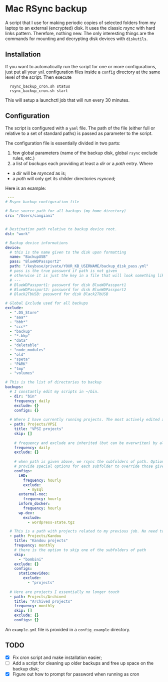 # Mac RSync backup

A script that I use for making periodic copies of selected folders from my laptop to an external (encrypted) disk. It uses the classic _rsync_  with hard links pattern. Therefore, nothing new. The only interesting things are the commands for mounting and decrypting disk devices with `diskutils`. 

## Installation

If you want to automatically run the script for one or more configurations, just put all your `yml` configuration files inside a `config` directory at the same level of the script. Then execute

```
  rsync_backup_cron.sh status
  rsync_backup_cron.sh start
```

This will setup a launchctl job that will run every 30 minutes. 

## Configuration

The script is configured with a `yaml` file. The path of the file (either full or relative to a set of standard paths) is passed as parameter to the script.
 
The configuration file is essentially divided in two parts: 
 1. few global parameters (name of the backup disk, global `rsync` exclude rules, etc.)
 2. a list of _backups_ each providing at least a _dir_ or a _path_ entry. Where
   * a _dir_ will be _rsynced_ as is;
   * a _path_ will only get its childer directories _rsynced_;
 
 Here is an example:

``` yaml
 ---
# Rsync backup configuration file

# Base source path for all backups (my home directory)
src: "/Users/cangiani"


# Destination path relative to backup device root.
dst: "work"

# Backup device informations
device:
  # this is the name given to the disk upon formatting
  name: "BackupUSB"
  pass: "BlueWDPassport2"
  path: "/keybase/private/YOUR_KB_USERNAME/backup_disk_pass.yml"
  # pass is the true password if path is not given 
  # otherwise it is just the key in a file that will look something like:
  # ---
  # BlueWDPassport1: password for disk BlueWDPassport1
  # BlueWDPassport2: password for disk BlueWDPassport2
  # Black2TbUSB: password for disk Black2TbUSB

# Global Exclude used for all backups
exclude:
  - ".DS_Store"
  - "aaa*"
  - "bbb*"
  - "ccc*"
  - "backup"
  - "*.bkp"
  - "data"
  - "deletable"
  - "node_modules"
  - "old"
  - "speta"
  - "PARK"
  - "tmp"
  - "volumes"

# This is the list of directories to backup
backups:
  # I constantly edit my scripts in ~/bin. 
  - dir: "bin"
    frequency: daily
    exclude: {}
    configs: {}
  
  # Where I have currently running projects. The most actively edited are synced hourly.
  - path: Projects/VPSI
    title: "VPSI projects"
    skip: []
    
    # frequency and exclude are inherited (but can be overwriten) by all subfolders
    frequency: daily
    exclude: {}
    
    # when path is given above, we rsync the subfolders of path. Optionally, we can
    # provide special options for each subfolder to override those given for the whole path.
    configs:
      LHD:
        frequency: hourly
        exclude:
          - mysql  
      external-noc:
        frequency: hourly
      inform_docker:
        frequency: hourly
      wp-dev:
        exclude:
          - wordpress-state.tgz

  # This is a path with projects related to my previous job. No need to backup so often....
  - path: Projects/Kandou
    title: "Kandou projects"
    frequency: monthly
    # there is the option to skip one of the subfolders of path
    skip:
      - "bombini"
    exclude: {}
    configs:
      staticmevideo:
        exclude: 
          - "projects"
          
  # Here are projects I essentially no longer touch
  - path: Projects/Archived
    title: "Archived projects"
    frequency: monthly
    skip: []
    exclude: {}
    configs: {}

 ```

An `example.yml` file is provided in a `config_example` directory.

 ## TODO
  - [X] Fix cron script and make installation easier;
  - [ ] Add a script for cleaning up older backups and free up space on the backup disk;
  - [X] Figure out how to prompt for password when running as cron

